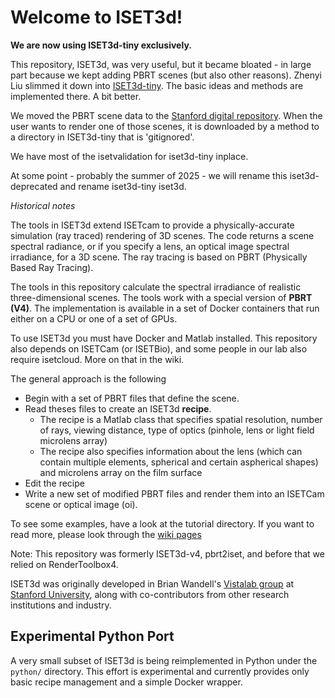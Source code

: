# Welcome to ISET3d!

**We are now using ISET3d-tiny exclusively.**

This repository, ISET3d, was very useful, but it became bloated - in large part because we kept adding PBRT scenes (but also other reasons).  Zhenyi Liu slimmed it down into [ISET3d-tiny](https://github.com/ISET/iset3d-tiny).  The basic ideas and methods are implemented there.  A bit better.

We moved the PBRT scene data to the [Stanford digital repository](https://purl.stanford.edu/cb706yg0989). When the user wants to render one of those scenes, it is downloaded by a method to a directory in ISET3d-tiny that is 'gitignored'. 

We have most of the isetvalidation for iset3d-tiny inplace.

At some point - probably the summer of 2025 - we will rename this iset3d-deprecated and rename iset3d-tiny iset3d.

*Historical notes*

The tools in ISET3d extend ISETcam to provide a physically-accurate simulation (ray traced) rendering of 3D scenes.  The code returns a scene spectral radiance, or if you specify a lens, an optical image spectral irradiance, for a 3D scene.  The ray tracing is based on PBRT (Physically Based Ray Tracing).

The tools in this repository calculate the spectral irradiance of realistic three-dimensional scenes. The tools work with a special version of **PBRT (V4)**. The implementation is available in a set of Docker containers that run either on a CPU or one of a set of GPUs.

To use ISET3d you must have Docker and Matlab installed. This repository also depends on ISETCam (or ISETBio), and some people in our lab also require isetcloud. More on that in the wiki.

The general approach is the following

*  Begin with a set of PBRT files that define the scene. 
*  Read theses files to create an ISET3d **recipe**. 
    * The recipe is a Matlab class that specifies spatial resolution, number of rays, viewing distance, type of optics (pinhole, lens or light field microlens array)
    * The recipe also specifies information about the lens (which can contain multiple elements, spherical and certain aspherical shapes) and microlens array on the film surface
 * Edit the recipe
 * Write a new set of modified PBRT files and render them into an ISETCam scene or optical image (oi).

To see some examples, have a look at the tutorial directory. If you want to read more, please look through the [wiki pages](https://github.com/ISET/iset3d/wiki)

Note: This repository was formerly ISET3d-v4, pbrt2iset, and before that we relied on RenderToolbox4.

ISET3d was originally developed in Brian Wandell's [Vistalab group](https://vistalab.stanford.edu/) at [Stanford University](stanford.edu), along with co-contributors from other research institutions and industry.

## Experimental Python Port

A very small subset of ISET3d is being reimplemented in Python under the `python/` directory. This effort is experimental and currently provides only basic recipe management and a simple Docker wrapper.

